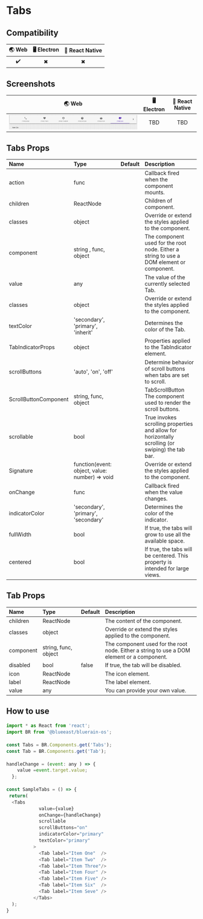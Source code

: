 # Tabs

## Compatibility

| 🌏 Web | 🖥 Electron | 📱 React Native |
| :----: | :---------: | :-------------: |
|  ✔️       | ✖            |✖            |

## Screenshots

| 🌏 Web | 🖥 Electron | 📱 React Native |
| :---: | :--------: | :------------: |
|   ![web image](./screenshots/Tabs.png)  |    TBD   |  TBD |

## Tabs Props

| Name | Type | Default | Description |
|:-----|:-----|:--------|:------------|
| action | func | | Callback fired when the component mounts. |
| children | ReactNode | | Children of component. |
| classes | object | |Override or extend the styles applied to the component. |
| component | string , func, object | | The component used for the root node. Either a string to use a DOM element or component.|
|value |any| | The value of the currently selected Tab.|
| classes | object | |Override or extend the styles applied to the component. |
| textColor | 'secondary', 'primary', 'inherit'| |Determines the color of the Tab.|
|TabIndicatorProps | object | |Properties applied to the TabIndicator element.|
|scrollButtons| 'auto', 'on', 'off' | |Determine behavior of scroll buttons when tabs are set to scroll. |
|ScrollButtonComponent| string, func, object | |TabScrollButton The component used to render the scroll buttons. |
| scrollable | bool | |True invokes scrolling properties and allow for horizontally scrolling (or swiping) the tab bar.|
|Signature | function(event: object, value: number) => void | |Override or extend the styles applied to the component. |
| onChange | func| |Callback fired when the value changes.|
| indicatorColor | 'secondary', 'primary', 'secondary' | |Determines the color of the indicator. |
| fullWidth | bool | |If true, the tabs will grow to use all the available space.|
| centered | bool | | If true, the tabs will be centered. This property is intended for large views. |

## Tab Props

| Name | Type | Default | Description |
|:-----|:-----|:--------|:------------|
| children | ReactNode |  | The content of the component. |
| classes | object |  | Override or extend the styles applied to the component. |
| component | string, func, object |  |The component used for the root node. Either a string to use a DOM element or a component. |
| disabled| bool| false | If true, the tab will be disabled. |
| icon | ReactNode |  | The icon element. |
|label| ReactNode |  | The label element. |
|value | any |  | You can provide your own value. |

## How to use

```JavaScript
import * as React from 'react';
import BR from '@blueeast/bluerain-os';

const Tabs = BR.Components.get('Tabs');
const Tab = BR.Components.get('Tab');

handleChange = (event: any ) => {
    value =event.target.value;
  };

const SampleTabs = () => {
 return(
  <Tabs
            value={value}
            onChange={handleChange}
            scrollable
            scrollButtons="on"
            indicatorColor="primary"
            textColor="primary"
          >
            <Tab label="Item One"  />
            <Tab label="Item Two"  />
            <Tab label="Item Three"/>
            <Tab label="Item Four" />
            <Tab label="Item Five" />
            <Tab label="Item Six"  />
            <Tab label="Item Seve" />
          </Tabs>
  );
}
```
